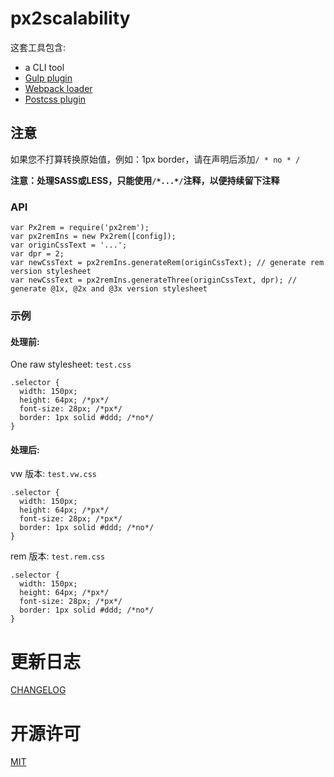 # px2scalability


这套工具包含:

* a CLI tool
* [Gulp plugin](https://www.npmjs.com/package/gulp-px3rem)
* [Webpack loader](https://www.npmjs.com/package/px2rem-loader)
* [Postcss plugin](https://www.npmjs.com/package/postcss-px2rem)

## 注意

如果您不打算转换原始值，例如：1px border，请在声明后添加`/ * no * /`

**注意：处理SASS或LESS，只能使用`/*...*/`注释，以便持续留下注释**

### API

```
var Px2rem = require('px2rem');
var px2remIns = new Px2rem([config]);
var originCssText = '...';
var dpr = 2;
var newCssText = px2remIns.generateRem(originCssText); // generate rem version stylesheet
var newCssText = px2remIns.generateThree(originCssText, dpr); // generate @1x, @2x and @3x version stylesheet
```

### 示例

#### 处理前:

One raw stylesheet: `test.css`

```
.selector {
  width: 150px;
  height: 64px; /*px*/
  font-size: 28px; /*px*/
  border: 1px solid #ddd; /*no*/
}
```

#### 处理后:

vw 版本: `test.vw.css`

```
.selector {
  width: 150px;
  height: 64px; /*px*/
  font-size: 28px; /*px*/
  border: 1px solid #ddd; /*no*/
}
```

rem 版本: `test.rem.css`

```
.selector {
  width: 150px;
  height: 64px; /*px*/
  font-size: 28px; /*px*/
  border: 1px solid #ddd; /*no*/
}
```

# 更新日志

[CHANGELOG](./CHANGELOG.md)

# 开源许可

[MIT](./LICENSE)